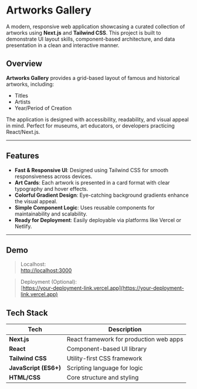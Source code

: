 # Artworks Gallery
A modern, responsive web application showcasing a curated collection of artworks using **Next.js** and **Tailwind CSS**. This project is built to demonstrate UI layout skills, component-based architecture, and data presentation in a clean and interactive manner.


##  Overview

**Artworks Gallery** provides a grid-based layout of famous and historical artworks, including:

- Titles
- Artists
- Year/Period of Creation

The application is designed with accessibility, readability, and visual appeal in mind. Perfect for museums, art educators, or developers practicing React/Next.js.

---

##  Features

-  **Fast & Responsive UI**: Designed using Tailwind CSS for smooth responsiveness across devices.
-  **Art Cards**: Each artwork is presented in a card format with clear typography and hover effects.
-  **Colorful Gradient Design**: Eye-catching background gradients enhance the visual appeal.
-  **Simple Component Logic**: Uses reusable components for maintainability and scalability.
-  **Ready for Deployment**: Easily deployable via platforms like Vercel or Netlify.

---

## Demo

> Localhost:  
> [http://localhost:3000](http://localhost:3000)

> Deployment (Optional):  
> [https://your-deployment-link.vercel.app](https://your-deployment-link.vercel.app)


## Tech Stack

| Tech         | Description                                |
|--------------|--------------------------------------------|
| **Next.js**  | React framework for production web apps    |
| **React**    | Component-based UI library                 |
| **Tailwind CSS** | Utility-first CSS framework            |
| **JavaScript (ES6+)** | Scripting language for logic      |
| **HTML/CSS** | Core structure and styling                 |


